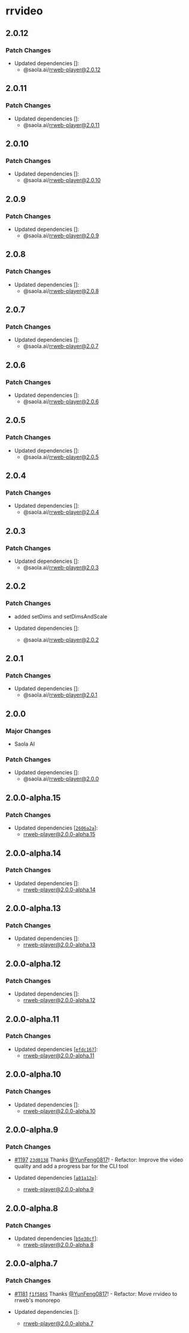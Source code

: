 # rrvideo

## 2.0.12

### Patch Changes

- Updated dependencies []:
  - @saola.ai/rrweb-player@2.0.12

## 2.0.11

### Patch Changes

- Updated dependencies []:
  - @saola.ai/rrweb-player@2.0.11

## 2.0.10

### Patch Changes

- Updated dependencies []:
  - @saola.ai/rrweb-player@2.0.10

## 2.0.9

### Patch Changes

- Updated dependencies []:
  - @saola.ai/rrweb-player@2.0.9

## 2.0.8

### Patch Changes

- Updated dependencies []:
  - @saola.ai/rrweb-player@2.0.8

## 2.0.7

### Patch Changes

- Updated dependencies []:
  - @saola.ai/rrweb-player@2.0.7

## 2.0.6

### Patch Changes

- Updated dependencies []:
  - @saola.ai/rrweb-player@2.0.6

## 2.0.5

### Patch Changes

- Updated dependencies []:
  - @saola.ai/rrweb-player@2.0.5

## 2.0.4

### Patch Changes

- Updated dependencies []:
  - @saola.ai/rrweb-player@2.0.4

## 2.0.3

### Patch Changes

- Updated dependencies []:
  - @saola.ai/rrweb-player@2.0.3

## 2.0.2

### Patch Changes

- added setDims and setDimsAndScale

- Updated dependencies []:
  - @saola.ai/rrweb-player@2.0.2

## 2.0.1

### Patch Changes

- Updated dependencies []:
  - @saola.ai/rrweb-player@2.0.1

## 2.0.0

### Major Changes

- Saola AI

### Patch Changes

- Updated dependencies []:
  - @saola.ai/rrweb-player@2.0.0

## 2.0.0-alpha.15

### Patch Changes

- Updated dependencies [[`2606a2a`](https://github.com/rrweb-io/rrweb/commit/2606a2a28f2a6d897b8ae4ea3ec40ef0eeacbfaf)]:
  - rrweb-player@2.0.0-alpha.15

## 2.0.0-alpha.14

### Patch Changes

- Updated dependencies []:
  - rrweb-player@2.0.0-alpha.14

## 2.0.0-alpha.13

### Patch Changes

- Updated dependencies []:
  - rrweb-player@2.0.0-alpha.13

## 2.0.0-alpha.12

### Patch Changes

- Updated dependencies []:
  - rrweb-player@2.0.0-alpha.12

## 2.0.0-alpha.11

### Patch Changes

- Updated dependencies [[`efdc167`](https://github.com/rrweb-io/rrweb/commit/efdc167ca6c039d04af83612e3d92498bb9b41a7)]:
  - rrweb-player@2.0.0-alpha.11

## 2.0.0-alpha.10

### Patch Changes

- Updated dependencies []:
  - rrweb-player@2.0.0-alpha.10

## 2.0.0-alpha.9

### Patch Changes

- [#1197](https://github.com/rrweb-io/rrweb/pull/1197) [`23d0138`](https://github.com/rrweb-io/rrweb/commit/23d01387f439db68d2874879242b6ade3e103f75) Thanks [@YunFeng0817](https://github.com/YunFeng0817)! - Refactor: Improve the video quality and add a progress bar for the CLI tool

- Updated dependencies [[`a01a12e`](https://github.com/rrweb-io/rrweb/commit/a01a12ef6769f26aa922ccd6ac76499f0837f0c2)]:
  - rrweb-player@2.0.0-alpha.9

## 2.0.0-alpha.8

### Patch Changes

- Updated dependencies [[`b5e30cf`](https://github.com/rrweb-io/rrweb/commit/b5e30cf6cc7f5335d674ef1917a92bdf2895fe9e)]:
  - rrweb-player@2.0.0-alpha.8

## 2.0.0-alpha.7

### Patch Changes

- [#1181](https://github.com/rrweb-io/rrweb/pull/1181) [`f1f5865`](https://github.com/rrweb-io/rrweb/commit/f1f5865dcf19db5637bbb12b220eb2aa0c0219ad) Thanks [@YunFeng0817](https://github.com/YunFeng0817)! - Refactor: Move rrvideo to rrweb's monorepo

- Updated dependencies []:
  - rrweb-player@2.0.0-alpha.7
